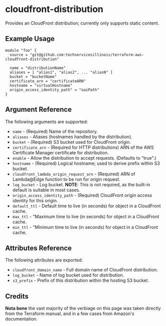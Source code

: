 # cloudfront-distribution

Provides an CloudFront distribution; currently only supports static content.

Example Usage
-----------------

```hcl
module "foo" {
  source = "git@github.com:techservicesillinois/terraform-aws-cloudfront-distribution"

  name = "distributionName"
  aliases = [ "alias1", "alias2", ... "aliasN" ]
  bucket = "bucketName"
  certificate_arn = "certificateARN" 
  hostname = "virtualHostname"
  origin_access_identity_path" = "oaiPath"
}
```

Argument Reference
-----------------

The following arguments are supported:

* `name` - (Required) Name of the repository.
* `aliases` - Aliases (hostnames handled by the distribution).
* `bucket` - (Required) S3 bucket used for CloudFront origin.
* `certificate_arn` - (Required for HTTP distributions) ARN of the AWS Certificate Manager certificate for distribution.
* `enable` - Allow the distribution to accept requests. (Defaults to "true".)
* `hostname` - (Required) Logical hostname; used to derive prefix within S3 bucket.
* `cloudfront_lambda_origin_request_arn` - (Required) ARN of Lambda@Edge function to be run for origin request.
* `log_bucket` - Log bucket. **NOTE**: This is not required, as the built-in default is suitable in most cases.
* `origin_access_identity_path` - (Required) CloudFront origin access identity for this origin.
* `default_ttl` - Default time to live (in seconds) for object in a CloudFront cache.
* `max_ttl` - "Maximum time to live (in seconds) for object in a CloudFront cache.
* `min_ttl` - "Minimum time to live (in seconds) for object in a CloudFront cache.

Attributes Reference
--------------------

The following attributes are exported:

* `cloudfront_domain_name` - Full domain name of CloudFront distribution.
* `log_bucket` - Name of log bucket used for distribution.
* `s3_prefix` - Prefix of this distribution within the hosting S3 bucket.

Credits
--------------------

**Nota bene** the vast majority of the verbiage on this page was
taken directly from the Terraform manual, and in a few cases from
Amazon's documentation.
